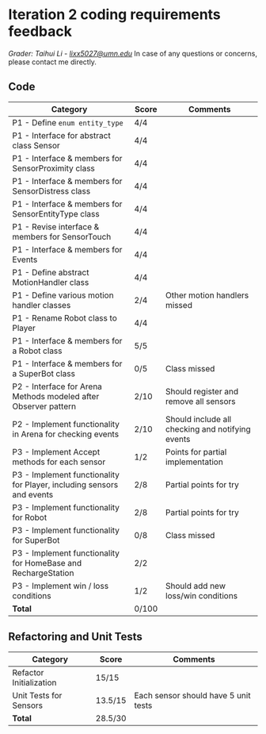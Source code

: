 # Iteration 2 coding requirements feedback

*Grader: Taihui Li - lixx5027@umn.edu*
In case of any questions or concerns, please contact me directly.

## Code

| **Category**                                                         | **Score** | **Comments** |
|----------------------------------------------------------------------|-----------|--------------|
| P1 - Define `enum entity_type`                                       | 4/4       |              |
| P1 - Interface for abstract class Sensor                             | 4/4       |              |
| P1 - Interface & members for SensorProximity class                   | 4/4       |              |
| P1 - Interface & members for SensorDistress class                    | 4/4       |              |
| P1 - Interface & members for SensorEntityType class                  | 4/4       |              |
| P1 - Revise interface & members for SensorTouch                      | 4/4       |              |
| P1 - Interface & members for Events                                  | 4/4       |              |
| P1 - Define abstract MotionHandler class                             | 4/4       |              |
| P1 - Define various motion handler classes                           | 2/4       | Other motion handlers missed              |
| P1 - Rename Robot class to Player                                    | 4/4       |              |
| P1 - Interface & members for a Robot class                           | 5/5       |              |
| P1 - Interface & members for a SuperBot class                        | 0/5       |  Class missed            |
| P2 - Interface for Arena Methods modeled after Observer pattern      | 2/10      |  Should register and remove all sensors           |
| P2 - Implement functionality in Arena for checking events            | 2/10      |  Should include all checking and notifying events            |
| P3 - Implement Accept methods for each sensor                        | 1/2       |  Points for partial implementation            |
| P3 - Implement functionality for Player, including sensors and events| 2/8       |  Partial points for try            |
| P3 - Implement functionality for Robot                               | 2/8       |  Partial points for try            |
| P3 - Implement functionality for SuperBot                            | 0/8       |   Class missed            |
| P3 - Implement functionality for HomeBase and RechargeStation        | 2/2       |              |
| P3 - Implement win / loss conditions                                 | 1/2       |   Should add new loss/win conditions           |
| **Total**                                                            | 0/100   |              |

## Refactoring and Unit Tests

| **Category**             | **Score** | **Comments** |
|--------------------------|-----------|--------------|
| Refactor Initialization  | 15/15      |              |
| Unit Tests for Sensors   | 13.5/15      |   Each sensor should have 5 unit tests           |
| **Total**                | 28.5/30      |              |


